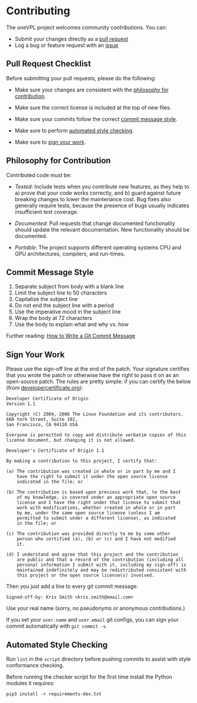# Contributing

The oneVPL project welcomes community contributions. You can:

- Submit your changes directly as a [pull request](https://github.com/oneapi-src/oneVPL/pulls)
- Log a bug or feature request with an [issue](https://github.com/oneapi-src/oneVPL/issues)

## Pull Request Checklist

Before submitting your pull requests, please do the following:

- Make sure your changes are consistent with the
  [philosophy for contribution](#philosophy-for-contribution).

- Make sure the correct license is included at the top of new files.

- Make sure your commits follow the correct
  [commit message style](#commit-message-style).

- Make sure to perform [automated style checking](#automated-style-checking).

- Make sure to [sign your work](#sign-your-work).


## Philosophy for Contribution

Contributed code must be:

- *Tested*: Include tests when you contribute new features, as they help to a)
  prove that your code works correctly, and b) guard against future breaking
  changes to lower the maintenance cost. Bug fixes also generally require tests,
  because the presence of bugs usually indicates insufficient test coverage.

- *Documented*: Pull requests that change documented functionality should update
  the relevant documentation. New functionality should be documented.

- *Portable*: The project supports different operating systems CPU and GPU
  architectures, compilers, and run-times.

## Commit Message Style

1.  Separate subject from body with a blank line
2.  Limit the subject line to 50 characters
3.  Capitalize the subject line
4.  Do not end the subject line with a period
5.  Use the imperative mood in the subject line
6.  Wrap the body at 72 characters
7.  Use the body to explain what and why vs. how

Further reading:
[How to Write a Git Commit Message](https://chris.beams.io/posts/git-commit/)

## Sign Your Work

Please use the sign-off line at the end of the patch. Your signature certifies
that you wrote the patch or otherwise have the right to pass it on as an
open-source patch. The rules are pretty simple: if you can certify
the below (from [developercertificate.org](http://developercertificate.org/)):

```
Developer Certificate of Origin
Version 1.1

Copyright (C) 2004, 2006 The Linux Foundation and its contributors.
660 York Street, Suite 102,
San Francisco, CA 94110 USA

Everyone is permitted to copy and distribute verbatim copies of this
license document, but changing it is not allowed.

Developer's Certificate of Origin 1.1

By making a contribution to this project, I certify that:

(a) The contribution was created in whole or in part by me and I
    have the right to submit it under the open source license
    indicated in the file; or

(b) The contribution is based upon previous work that, to the best
    of my knowledge, is covered under an appropriate open source
    license and I have the right under that license to submit that
    work with modifications, whether created in whole or in part
    by me, under the same open source license (unless I am
    permitted to submit under a different license), as indicated
    in the file; or

(c) The contribution was provided directly to me by some other
    person who certified (a), (b) or (c) and I have not modified
    it.

(d) I understand and agree that this project and the contribution
    are public and that a record of the contribution (including all
    personal information I submit with it, including my sign-off) is
    maintained indefinitely and may be redistributed consistent with
    this project or the open source license(s) involved.
```

Then you just add a line to every git commit message:

    Signed-off-by: Kris Smith <kris.smith@email.com>

Use your real name (sorry, no pseudonyms or anonymous contributions.)

If you set your `user.name` and `user.email` git configs, you can sign your
commit automatically with `git commit -s`.

## Automated Style Checking

Run `lint` in the `script` directory before pushing commits to assist with style
conformance checking.

Before running the checker script for the first time install the Python modules
it requires:

```
pip3 install -r requirements-dev.txt
```
